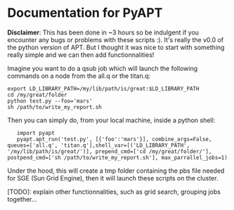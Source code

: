 # Documentation for PyAPT


**Disclaimer**: This has been done in ~3 hours so be indulgent if you encounter any bugs or problems with these scripts :). It's really the v0.0 of the python version of APT. But I thought it was nice to start with something really simple and we can then add functionnalities!

Imagine you want to do a qsub job which will launch the following commands on a node from the all.q or the titan.q:

```
export LD_LIBRARY_PATH=/my/lib/path/is/great:$LD_LIBRARY_PATH
cd /my/great/folder
python test.py --foo='mars'
sh /path/to/write_my_report.sh
```

Then you can simply do, from your local machine, inside a python shell:

```
   import pyapt
   pyapt.apt_run('test.py', [{'foo':'mars'}], combine_args=False, queues=['all.q', 'titan.q'],shell_var=[('LD_LIBRARY_PATH', '/my/lib/path/is/great/')], prepend_cmd=['cd /my/great/folder/'], postpend_cmd=['sh /path/to/write_my_report.sh'], max_parrallel_jobs=1)
```

Under the hood, this will create a tmp folder containing the pbs file needed for SGE (Sun Grid Engine), then it will launch these scripts on the cluster.

[TODO]: explain other functionnalities, such as grid search, grouping jobs together...
